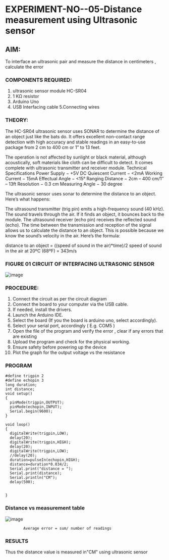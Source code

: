 # EXPERIMENT-NO--05-Distance measurement using Ultrasonic sensor

## AIM: 

To interface an ultrasonic pair and measure the distance in centimeters , calculate the error
 
### COMPONENTS REQUIRED:

1. ultrasonic sensor module HC-SR04
2. 1 KΩ resistor 
3. Arduino Uno 
4. USB Interfacing cable 
5.Connecting wires 


### THEORY: 

The HC-SR04 ultrasonic sensor uses SONAR to determine the distance of an object just like the bats do. It offers excellent non-contact range detection with high accuracy and stable readings in an easy-to-use package from 2 cm to 400 cm or 1” to 13 feet.

The operation is not affected by sunlight or black material, although acoustically, soft materials like cloth can be difficult to detect. It comes complete with ultrasonic transmitter and receiver module.
Technical Specifications
Power Supply − +5V DC
Quiescent Current − <2mA
Working Current − 15mA
Effectual Angle − <15°
Ranging Distance − 2cm – 400 cm/1″ – 13ft
Resolution − 0.3 cm
Measuring Angle − 30 degree

The ultrasonic sensor uses sonar to determine the distance to an object. Here’s what happens:

The ultrasound transmitter (trig pin) emits a high-frequency sound (40 kHz).
The sound travels through the air. If it finds an object, it bounces back to the module.
The ultrasound receiver (echo pin) receives the reflected sound (echo).
The time between the transmission and reception of the signal allows us to calculate the distance to an object. This is possible because we know the sound’s velocity in the air. Here’s the formula:

distance to an object = ((speed of sound in the air)*time)/2
speed of sound in the air at 20ºC (68ºF) = 343m/s

### FIGURE 01 CIRCUIT OF INTERFACING ULTRASONIC SENSOR 


![image](https://user-images.githubusercontent.com/36288975/166430594-5adb4ca9-5a42-4781-a7e6-7236b3766a85.png)



### PROCEDURE:
1. Connect the circuit as per the circuit diagram 
2. Connect the board to your computer via the USB cable.
3. If needed, install the drivers.
4. Launch the Arduino IDE.
5. Select the board (If you the board is arduino uno, select accordingly).
6. Select your serial port, accordingly ( E.g. COM5 )
7. Open the file of the program  and verify the error , clear if any errors that are existing 
8. Upload the program and check for the physical working. 
9. Ensure safety before powering up the device 
10. Plot the graph for the output voltage vs the resistance 


### PROGRAM 

```
#define trigpin 2
#define echopin 3
long duration;
int distance;
void setup()
{
  pinMode(trigpin,OUTPUT);
  pinMode(echopin,INPUT);
  Serial.begin(9600);
}

void loop()
{
  digitalWrite(trigpin,LOW);
  delay(20);
  digitalWrite(trigpin,HIGH);
  delay(20);
  digitalWrite(trigpin,LOW);
  //delay(20);
  duration=pulseIn(echopin,HIGH);
  distance=duration*0.034/2;
  Serial.print("distance = ");
  Serial.print(distance);
  Serial.println("CM");
  delay(500);
  
  
}
```

### Distance vs measurement table 
			

![image](https://user-images.githubusercontent.com/114572171/203598954-8bd882a3-5c8d-40b9-848f-57efab85c57c.png)


						
			Average error = sum/ number of readings 
 

### RESULTS

Thus the distance value is measured in"CM" using ultrasonic sensor

 
